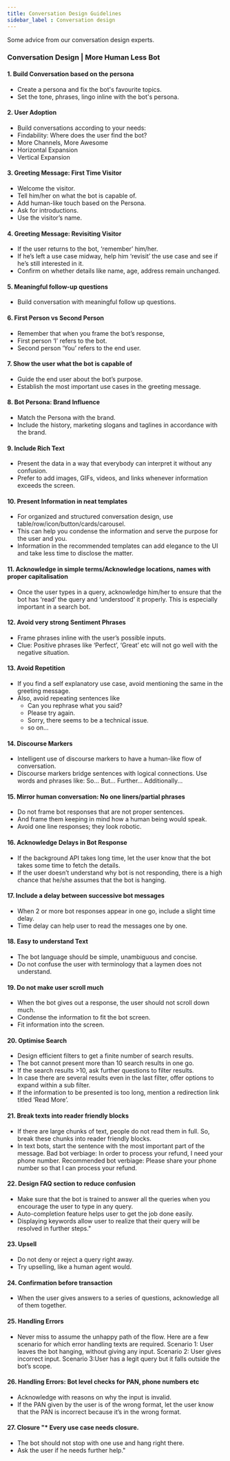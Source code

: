 ```yaml
---
title: Conversation Design Guidelines
sidebar_label : Conversation design
---
```

Some advice from our conversation design experts. 
### Conversation Design | More Human Less Bot

#### 1.	Build Conversation based on the persona	
* Create a persona and fix the bot's favourite topics. 
* Set the tone, phrases, lingo inline with the bot's persona.


#### 2.	User Adoption	
* Build conversations according to your needs:
* Findability: Where does the user find the bot?
* More Channels, More Awesome
* Horizontal Expansion
* Vertical Expansion

#### 3.	Greeting Message: First Time Visitor	
* Welcome the visitor.
* Tell him/her on what the bot is capable of.
* Add human-like touch based on the Persona.
* Ask for introductions.
* Use the visitor’s name.

#### 4.	Greeting Message: Revisiting Visitor	
* If the user returns to the bot, ‘remember’ him/her.
* If he’s left a use case midway, help him ‘revisit’ the use case and see if he’s still interested in it.
* Confirm on whether details like name, age, address remain unchanged.

#### 5.	Meaningful follow-up questions	
* Build conversation with meaningful follow up questions.

#### 6.	First Person vs Second Person	
* Remember that when you frame the bot’s response, 
* First person ‘I’ refers to the bot. 
* Second person ‘You’ refers to the end user.

#### 7.	Show the user what the bot is capable of 	
* Guide the end user about the bot’s purpose.
* Establish the most important use cases in the greeting message.

#### 8.	Bot Persona: Brand Influence	
* Match the Persona with the brand. 
* Include the history, marketing slogans and taglines in accordance with the brand.

#### 9.	Include Rich Text	
* Present the data in a way that everybody can interpret it without any confusion.
* Prefer to add images, GIFs, videos, and links whenever information exceeds the screen.

#### 10.	Present Information in neat templates	
* For organized and structured conversation design, use table/row/icon/button/cards/carousel.
* This can help you condense the information and serve the purpose for the user and you.
* Information in the recommended templates can add elegance to the UI and take less time to disclose the matter.

#### 11.	Acknowledge in simple terms/Acknowledge locations, names with proper capitalisation	
* Once the user types in a query, acknowledge him/her to ensure that the bot has ‘read’ the query and ‘understood’ it properly. This is especially important in a search bot.

#### 12.	Avoid very strong Sentiment Phrases 	
* Frame phrases inline with the user’s possible inputs.
* Clue: Positive phrases like ‘Perfect’, ‘Great’ etc will not go well with the negative situation.

#### 13.	Avoid Repetition	
* If you find a self explanatory use case, avoid mentioning the same in the greeting message.
* Also, avoid repeating sentences like 
    * Can you rephrase what you said?
    * Please try again.
    * Sorry, there seems to be a technical issue.
    *  so on...

#### 14.	Discourse Markers	
* Intelligent use of discourse markers to have a human-like flow of conversation. 
* Discourse markers bridge sentences with logical connections. 
    Use words and phrases like:
    So...
    But…
    Further…
    Additionally...


#### 15.	Mirror human conversation: No one liners/partial phrases	
* Do not frame bot responses that are not proper sentences. 
* And frame them keeping in mind how a human being would speak.
* Avoid one line responses; they look robotic.

#### 16.	Acknowledge Delays in Bot Response	
* If the background API takes long time, let the  user know that the bot takes some time to fetch the details. 
* If the user doesn’t understand why bot is not responding, there is a high chance that he/she assumes that the bot is hanging.

#### 17.	Include a delay between successive bot messages	
* When 2 or more bot responses appear in one go, include a slight time delay.
*  Time delay can help user to read the messages one by one.

#### 18.	Easy to understand Text	
* The bot language should be simple, unambiguous and concise. 
* Do not confuse the user with terminology that a laymen does not understand. 

#### 19.	Do not make user scroll much	
* When the bot gives out a response, the user should not scroll down much.
* Condense the information to fit the bot screen.
* Fit information into the screen.

#### 20.	Optimise Search	
* Design efficient filters to get a finite number of search results. 
* The bot cannot present more than 10 search results in one go. 
* If the search results >10, ask further questions to filter results.
* In case there are several results even in the last filter, offer options to expand within a sub filter.
* If the information to be presented is too long, mention a redirection link titled ‘Read More’.
  

#### 21.	Break texts into reader friendly blocks	
* If there are large chunks of text, people do not read them in full. So, break these chunks into reader friendly blocks.
* In text bots, start the sentence with the most important part of the message. 
Bad bot verbiage: 
In order to process your refund, I need your phone number.
Recommended bot verbiage: 
Please share your phone number so that I can process your refund.

#### 22.	Design FAQ section to reduce confusion	
* Make sure that the bot is trained to answer all the queries when you encourage the user to type in any query. 
* Auto-completion feature helps user to get the job done easily.
*  Displaying keywords allow user to realize that their query will be resolved in further steps."

#### 23.	Upsell	
* Do not deny or reject a query right away. 
* Try upselling, like a human agent would. 

#### 24.	Confirmation before transaction	
* When the user gives answers to a series of 
questions, acknowledge all of them together.

#### 25.	Handling Errors	
* Never miss to assume the unhappy path of the flow.
Here are a few scenario for which error handling texts are required.
Scenario 1: User leaves the bot hanging, without giving any input.
Scenario 2: User gives incorrect input.
Scenario 3:User has a legit query but it falls outside the bot’s scope.

#### 26.	Handling Errors: Bot level checks for PAN, phone numbers etc	
* Acknowledge with reasons on why the input is invalid.
* If the PAN given by the user is of the wrong format, let the user know 
that the PAN is incorrect because it’s in the wrong format. 

#### 27.	Closure	"* Every use case needs closure. 
* The bot should not stop with one use and hang right there. 
* Ask the user if he needs further help."